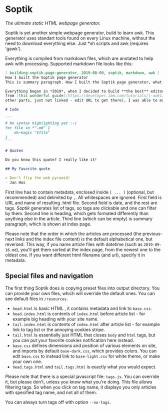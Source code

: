 # Soptik
*The ultimate static HTML webpage generator.*

Soptik is yet another simple webpage generator, build to learn awk.
This generator uses standart tools found on every Linux machine, without
the need to download everything else. Just \*sh scripts and awk (requires 'gawk').

Everything is compiled from markdown files, which are anotated to help awk with processing.
Supported markdown file looks like this:

````markdown
[ building-soptik-page-generator, 2019-08-09, soptik, markdown, awk ]
How I built the Soptik page generator
This is summary paragraph. How I built the Soptik page generator, what I used and how it works.

Everything began in *2019*, when I decided to build **the best** editor out there. With help
from [this wonderful guide](https://developer.ibm.com/tutorials/l-awk1/) (beware, there are
other parts, just not linked - edit URL to get there), I was able to make it work!

# Code

```
# No syntax highlighting yet :-(
for file in *".md" {
	do-magic "$file"
}
```

# Quotes

Do you know this quote? I really like it!

## My favorite quote

> Don't flip the web pyramid!
- Jan Hus

````

First line has to contain metadata, enclosed inside `[ ... ]` (optional, but recommended)
and delimited by `,`. All whitespaces are ignored. First field is URL and name of resulting
.html file. Second field is date, and the
rest are tags. *Soptik* generates list of tags, so tags are clickable and one can filter by them.
Second line is heading, which gets formated differently than anything else in the article.
Third line (which can be empty) is summary paragraph, which is shown at index page.

Please note that the order in which the articles are processed (the previous-next links and the index file content) is the default alphabetical one, but reversed. This way, if you name article files with datetime (such as `2019-09-16.md`), you'll get them sorted at the index page, from the newest one to the oldest one. If you want different html filename (and url), specify it in metadata.

## Special files and navigation
The first thing Soptik does is copying preset files into output directory. You can provide your own files, which will override the default ones. You can see default files in `/resources`.

- `head.html` is basic HTML <head>, it contains metadata and link to `base.css`.
- `head.index.html` is contents of `index.html` before article list - for example big heading with your site name.
- `tail.index.html` is contents of `index.html` after article list - for example link to tag list or the annoying cookies stripe.
- `tail.html` is essentially just HTML that closes `body` and `html` tags, but you can put your favorite cookies notification here instead.
- `base.css` defines dimensions and position of various elements on site, and imports by default `base-dark.css`, which provides colors. You can edit `base.css` to instead link to `base-light.css` for white theme, or make your own one.
- `head.tags.html` and `tail.tags.html` is exactly what you would expect.

Please note that there is a special javascript file: `tags.js`. You can override it, but please don't, unless you know what you're doing. This file allows filtering tags. So when you click on tag name, it displays you only articles with specified tag name, and not all of them.

You can always turn tags off with option `--no-tags`.

